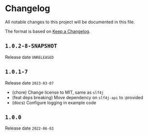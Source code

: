 # Changelog

All notable changes to this project will be documented in this file.

The format is based on [Keep a Changelog](https://keepachangelog.com/en/1.0.0/).

## `1.0.2-8-SNAPSHOT`

Release date `UNRELEASED`



## `1.0.1-7`

Release date `2023-03-07`

- (chore) Change license to MIT, same as `slf4j`
- (feat deps breaking) Move dependency on `slf4j-api` to :provided
- (docs) Configure logging in example code

## `1.0.0`

Release date `2022-06-03`
